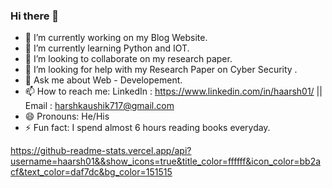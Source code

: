 ### Hi there 👋


- 🔭 I’m currently working on my Blog Website.
- 🌱 I’m currently learning Python and IOT.
- 👯 I’m looking to collaborate on my research paper.
- 🤔 I’m looking for help with my Research Paper on Cyber Security .
- 💬 Ask me about Web - Developement.
- 📫 How to reach me: LinkedIn : https://www.linkedin.com/in/haarsh01/ ||  Email : harshkaushik717@gmail.com 
- 😄 Pronouns: He/His
- ⚡ Fun fact: I spend almost 6 hours reading books everyday. 

https://github-readme-stats.vercel.app/api?username=haarsh01&&show_icons=true&title_color=ffffff&icon_color=bb2acf&text_color=daf7dc&bg_color=151515
